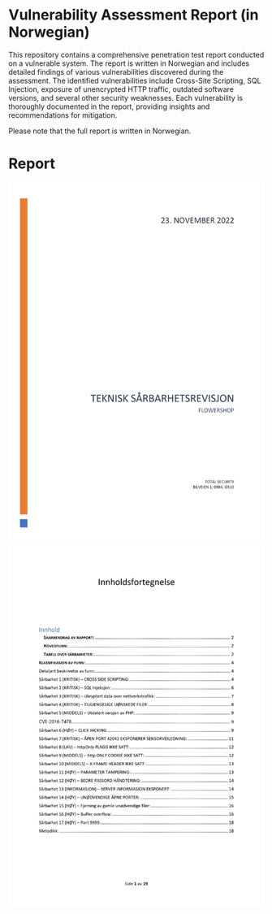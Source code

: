 # Vulnerability Assessment Report (in Norwegian)


This repository contains a comprehensive penetration test report conducted on a vulnerable system. The report is written in Norwegian and includes detailed findings of various vulnerabilities discovered during the assessment. The identified vulnerabilities include Cross-Site Scripting, SQL Injection, exposure of unencrypted HTTP traffic, outdated software versions, and several other security weaknesses. Each vulnerability is thoroughly documented in the report, providing insights and recommendations for mitigation.

Please note that the full report is written in Norwegian.

# Report
<img src="pictures1/0001.jpg" width="800">
<img src="pictures1/0002.jpg" width="800">


